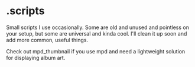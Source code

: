 # .scripts
Small scripts I use occasionally. Some are old and unused and pointless on your setup, but some are universal and kinda cool.
I'll clean it up soon and add more common, useful things.

Check out mpd_thumbnail if you use mpd and need a lightweight solution for displaying album art.
